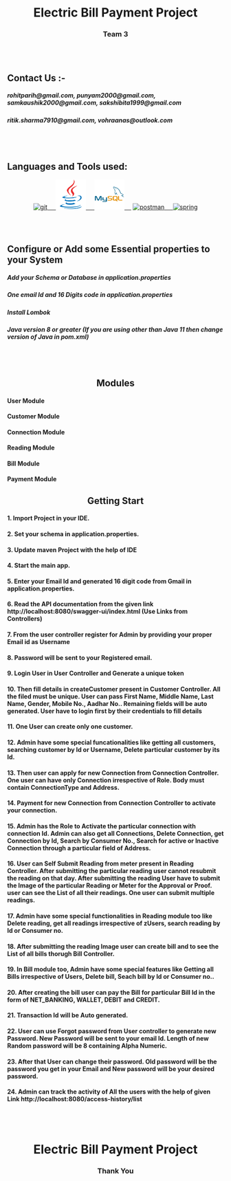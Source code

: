 <h1 align="center">Electric Bill Payment Project</h1>
<h3 align="center">Team 3</h3>
<br><br>
<h2 align="left">Contact Us :-</h2>
<h5 align="left">rohitparih@gmail.com, punyam2000@gmail.com, samkaushik2000@gmail.com, sakshibita1999@gmail.com</h5>
<h5 align="left">ritik.sharma7910@gmail.com, vohraanas@outlook.com</h5>
<br><br>
<h2 align="left">Languages and Tools used:</h2>
<p align="center"> <a href="https://git-scm.com/" target="_blank" rel="noreferrer"> <img src="https://www.vectorlogo.zone/logos/git-scm/git-scm-icon.svg" alt="git" width="70" height="70"/> &nbsp  &nbsp </a> <a href="https://www.java.com" target="_blank" rel="noreferrer"> <img src="https://raw.githubusercontent.com/devicons/devicon/master/icons/java/java-original.svg" alt="java" width="70" height="70"/>  &nbsp &nbsp </a> <a href="https://www.mysql.com/" target="_blank" rel="noreferrer"> <img src="https://raw.githubusercontent.com/devicons/devicon/master/icons/mysql/mysql-original-wordmark.svg" alt="mysql" width="70" height="70"/>  &nbsp &nbsp</a> <a href="https://postman.com" target="_blank" rel="noreferrer"> <img src="https://www.vectorlogo.zone/logos/getpostman/getpostman-icon.svg" alt="postman" width="70" height="70"/> &nbsp &nbsp </a> <a href="https://spring.io/" target="_blank" rel="noreferrer"> <img src="https://www.vectorlogo.zone/logos/springio/springio-icon.svg" alt="spring" width="70" height="70"/> </a> </p>
<br><br>
<h2>Configure or Add some Essential properties to your System</h2>
<h5>Add your Schema or Database in application.properties</h5>
<h5>One email Id and 16 Digits code in application.properties</h5>
<h5>Install Lombok</h5>
<h5>Java version 8 or greater (If you are using other than Java 11 then change version of Java in pom.xml)</h5>
<br><br>
<h2 align="center">Modules</h2>
<h4 align="left">User Module</h4>
<h4 align="left">Customer Module</h4>
<h4 align="left">Connection Module</h4>
<h4 align="left">Reading Module</h4>
<h4 align="left">Bill Module</h4>
<h4 align="left">Payment Module</h4>

<h2 align="center">Getting Start</h2>
<h4 align="left">1. Import Project in your IDE.</h4>
<h4 align="left">2. Set your schema in application.properties.</h4>
<h4 align="left">3. Update maven Project with the help of IDE</h4>
<h4 align="left">4. Start the main app.</h4>
<h4 align="left">5. Enter your Email Id and generated 16 digit code from Gmail in application.properties.</h4>
<h4 align="left">6. Read the API documentation from the given link http://localhost:8080/swagger-ui/index.html (Use Links from Controllers)</h4>
<h4 align="left">7. From the user controller register for Admin by providing your proper Email id as Username</h4>
<h4 align="left">8. Password will be sent to your Registered email.</h4>
<h4 align="left">9. Login User in User Controller and Generate a unique token</h4>
<h4 align="left">10. Then fill details in createCustomer present in Customer Controller. All the filed must be unique. User can pass First Name, Middle Name, Last Name, Gender, Mobile No., Aadhar No.. Remaining fields will be auto generated. User have to login first by their credentials to fill details</h4>
<h4 align="left">11. One User can create only one customer.</h4>
<h4 align="left">12. Admin have some special funcationalities like getting all customers, searching customer by Id or Username, Delete particular customer by its Id.</h4>
<h4 align="left">13. Then user can apply for new Connection from Connection Controller. One user can have only Connection irrespective of Role. Body must contain ConnectionType and Address.</h4>
<h4 align="left">14. Payment for new Connection from Connection Controller to activate your connection.</h4>
<h4 align="left">15. Admin has the Role to Activate the particular connection with connection Id. Admin can also get all Connections, Delete Connection, get Connection by Id, Search by Consumer No., Search for active or Inactive Connection through a particular field of Address.</h4>
<h4 align="left">16. User can Self Submit Reading from meter present in Reading Controller. After submitting the particular reading user cannot resubmit the reading on that day. After submitting the reading User have to submit the Image of the particular Reading or Meter for the Approval or Proof. user can see the List of all their readings. One user can submit multiple readings.</h4>
<h4 align="left">17. Admin have some special functionalities in Reading module too like Delete reading, get all readings irrespective of zUsers, search reading by Id or Consumer no.</h4>
<h4 align="left">18. After submitting the reading Image user can create bill and to see the List of all bills thorugh Bill Controller.</h4>
<h4 align="left">19. In Bill module too, Admin have some special features like Getting all Bills irrespective of Users, Delete bill, Seach bill by Id or Consumer no..</h4>
<h4 align="left">20. After creating the bill user can pay the Bill for particular Bill Id in the form of NET_BANKING, WALLET, DEBIT and CREDIT.</h4>
<h4 align="left">21. Transaction Id will be Auto generated.</h4>
<h4 align="left">22. User can use Forgot password from User controller to generate new Password. New Password will be sent to your email Id. Length of new Random password will be 8 containing Alpha Numeric.</h4>
<h4 align="left">23. After that User can change their password. Old password will be the password you get in your Email and New password will be your desired password.</h4>
<h4 align="left">24. Admin can track the activity of All the users with the help of given Link http://localhost:8080/access-history/list</h4>
<br><br>
<h1 align="center">Electric Bill Payment Project</h1>
<h3 align="center">Thank You</h3>
